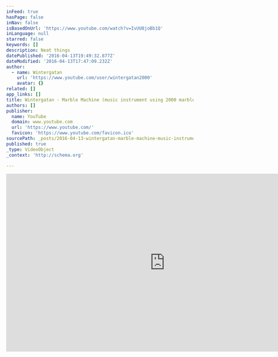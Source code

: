 ```yaml
---
inFeed: true
hasPage: false
inNav: false
isBasedOnUrl: 'https://www.youtube.com/watch?v=IvUU8joBb1Q'
inLanguage: null
starred: false
keywords: []
description: Neat things
datePublished: '2016-04-13T19:49:32.877Z'
dateModified: '2016-04-13T17:47:09.232Z'
author:
  - name: Wintergatan
    url: 'https://www.youtube.com/user/wintergatan2000'
    avatar: {}
related: []
app_links: []
title: Wintergatan - Marble Machine (music instrument using 2000 marbles)
authors: []
publisher:
  name: YouTube
  domain: www.youtube.com
  url: 'https://www.youtube.com/'
  favicon: 'https://www.youtube.com/favicon.ico'
sourcePath: _posts/2016-04-13-wintergatan-marble-machine-music-instrument-using-2000-ma.md
published: true
_type: VideoObject
_context: 'http://schema.org'

---
```

<iframe src="https://cdn.embedly.com/widgets/media.html?src=https%3A%2F%2Fwww.youtube.com%2Fembed%2FIvUU8joBb1Q%3Ffeature%3Doembed&amp;url=https%3A%2F%2Fwww.youtube.com%2Fwatch%3Fv%3DIvUU8joBb1Q&amp;image=https%3A%2F%2Fi.ytimg.com%2Fvi%2FIvUU8joBb1Q%2Fhqdefault.jpg&amp;key=b7d04c9b404c499eba89ee7072e1c4f7&amp;type=text%2Fhtml&amp;schema=youtube" width="854" height="480" scrolling="no" frameborder="0" allowfullscreen="allowfullscreen" style=""></iframe>